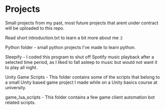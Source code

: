 # Projects
Small projects from my past, most future projects that arent under contract will be uploaded to this repo.

Read short introduction.txt to learn a bit more about me :)


Python folder - small python projects I've made to learn python.

Sleepify - I coded this program to shut off Spotify music playback after a selected time period, as I liked to fall asleep to music but would not want it to play all night.

Unity Game Scripts - This folder contains some of the scripts that belong to a small Unity based game project I made while on a Unity basics course at university.

game_lua_scripts - This folder contains a few game client automation bot related scripts.

